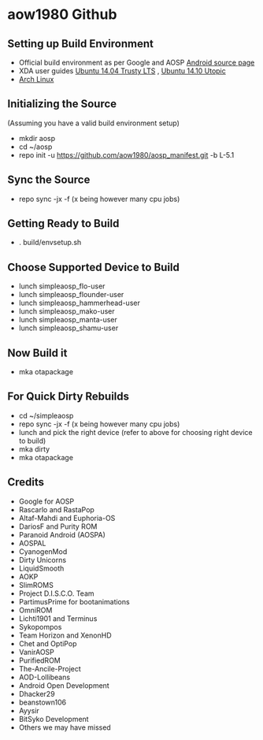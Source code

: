 aow1980 Github
===================

Setting up Build Environment
---------------------------
- Official build environment as per Google and AOSP [Android source page](http://source.android.com/source/index.html)
- XDA user guides [Ubuntu 14.04 Trusty LTS](http://forum.xda-developers.com/showthread.php?t=2639611) , [Ubuntu 14.10 Utopic](http://forum.xda-developers.com/chef-central/android/howto-setup-ubuntu-14-10-utopic-unicorn-t2862442)
- [Arch Linux](https://wiki.archlinux.org/index.php/android#Building_Android)

Initializing the Source
-----------------------
(Assuming you have a valid build environment setup)
- mkdir aosp
- cd ~/aosp
- repo init -u https://github.com/aow1980/aosp_manifest.git -b L-5.1

Sync the Source
---------------
- repo sync -jx -f (x being however many cpu jobs)

Getting Ready to Build
----------------------
- . build/envsetup.sh

Choose Supported Device to Build
--------------------------------
- lunch simpleaosp_flo-user 
- lunch simpleaosp_flounder-user
- lunch simpleaosp_hammerhead-user
- lunch simpleaosp_mako-user
- lunch simpleaosp_manta-user
- lunch simpleaosp_shamu-user

Now Build it
------------
- mka otapackage

For Quick Dirty Rebuilds
------------------------
- cd ~/simpleaosp
- repo sync -jx -f (x being however many cpu jobs)
- lunch and pick the right device (refer to above for choosing right device to build)
- mka dirty
- mka otapackage

Credits
-------
- Google for AOSP
- Rascarlo and RastaPop
- Altaf-Mahdi and Euphoria-OS
- DariosF and Purity ROM
- Paranoid Android (AOSPA)
- AOSPAL
- CyanogenMod
- Dirty Unicorns
- LiquidSmooth
- AOKP
- SlimROMS
- Project D.I.S.C.O. Team
- PartimusPrime for bootanimations
- OmniROM
- Lichti1901 and Terminus
- Sykopompos
- Team Horizon and XenonHD
- Chet and OptiPop
- VanirAOSP
- PurifiedROM
- The-Ancile-Project
- AOD-Lollibeans
- Android Open Development
- Dhacker29
- beanstown106
- Ayysir
- BitSyko Development
- Others we may have missed
